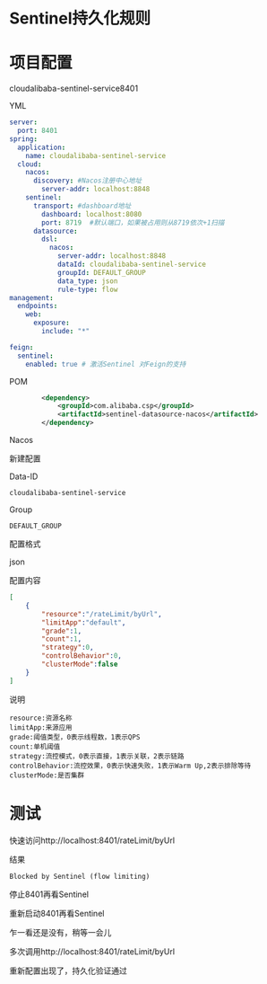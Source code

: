 # Sentinel持久化规则

# 项目配置

cloudalibaba-sentinel-service8401

YML

```yaml
server:
  port: 8401
spring:
  application:
    name: cloudalibaba-sentinel-service
  cloud:
    nacos:
      discovery: #Nacos注册中心地址
        server-addr: localhost:8848
    sentinel:
      transport: #dashboard地址
        dashboard: localhost:8080
        port: 8719  #默认端口，如果被占用则从8719依次+1扫描
      datasource:
        dsl:
          nacos:
            server-addr: localhost:8848
            dataId: cloudalibaba-sentinel-service
            groupId: DEFAULT_GROUP
            data_type: json
            rule-type: flow
management:
  endpoints:
    web:
      exposure:
        include: "*"

feign:
  sentinel:
    enabled: true # 激活Sentinel 对Feign的支持
```

POM

```xml
        <dependency>
            <groupId>com.alibaba.csp</groupId>
            <artifactId>sentinel-datasource-nacos</artifactId>
        </dependency>
```

Nacos

新建配置

Data-ID

```
cloudalibaba-sentinel-service
```

Group

```
DEFAULT_GROUP
```

配置格式 

json

配置内容

```json
[
    {
        "resource":"/rateLimit/byUrl",
        "limitApp":"default",
        "grade":1,
        "count":1,
        "strategy":0,
        "controlBehavior":0,
        "clusterMode":false
    }
]
```

说明

```
resource:资源名称
limitApp:来源应用
grade:阈值类型，0表示线程数，1表示QPS
count:单机阈值
strategy:流控模式，0表示直接，1表示关联，2表示链路
controlBehavior:流控效果，0表示快速失败，1表示Warm Up,2表示排除等待
clusterMode:是否集群
```

# 测试

快速访问http://localhost:8401/rateLimit/byUrl

结果

```
Blocked by Sentinel (flow limiting)
```

停止8401再看Sentinel

重新启动8401再看Sentinel

乍一看还是没有，稍等一会儿

多次调用http://localhost:8401/rateLimit/byUrl

重新配置出现了，持久化验证通过